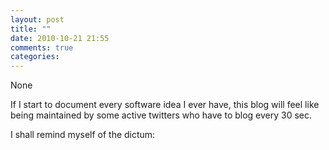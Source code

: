 ```yaml
---
layout: post
title: ""
date: 2010-10-21 21:55
comments: true
categories: 
---
```


None


If I start to document every software idea I ever have, this blog will feel like being maintained by some active twitters who have to blog every 30 sec.


I shall remind myself of the dictum: 

